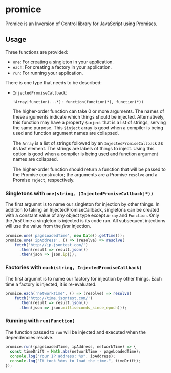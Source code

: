 # promice
Promice is an Inversion of Control library for JavaScript using Promises.

## Usage

Three functions are provided:

- `one`: For creating a singleton in your application.
- `each`: For creating a factory in your application.
- `run`: For running your application.

There is one type that needs to be described:

- `InjectedPromiseCallback`:

  `!Array|function(...*): function(function(*), function(*))`
  
  The higher-order function can take 0 or more arguments. The names of these arguments indicate which things should be injected. Alternatively, this function may have a property `$inject` that is a list of strings, serving the same purpose. This `$inject` array is good when a compiler is being used and function argument names are collapsed.

  The `Array` is a list of strings followed by an `InjectedPromiseCallback` as its last element. The strings are labels of things to inject. Using this option is good when a compiler is being used and function argument names are collapsed.
  
  The higher-order function should return a function that will be passed to the Promise constructor; the arguments are a Promise `resolve` and a Promise `reject`, respectively.

### Singletons with `one(string, (InjectedPromiseCallback|*))`

The first argumnt is to name our singleton for injection by other things.
In addition to taking an InjectedPromiseCallback, singletons can be created with a constant value of any object type except `Array` and `Function`. Only the _first_ time a singleton is injected is its code run. All subsequent injections will use the value from the _first_ injection.

```js
promice.one('pageLoadedTime', new Date().getTime());
promice.one('ipAddress', () => (resolve) => resolve(
    fetch('http://ip.jsontest.com/')
      .then(result => result.json())
      .then(json => json.ip)));
```

### Factories with `each(string, InjectedPromiseCallback)`

The first argumnt is to name our factory for injection by other things. Each time a factory is injected, it is re-evaluated.

```js
promice.each('networkTime', () => (resolve) => resolve(
    fetch('http://time.jsontest.com/')
      .then(result => result.json())
      .then(json => json.milliseconds_since_epoch)));
```

### Running with `run(Function)`

The function passed to `run` will be injected and executed when the dependencies resolve.

```js
promice.run((pageLoadedTime, ipAddress, networkTime) => {
  const timeDrift = Math.abs(networkTime - pageLoadedTime);
  console.log("Your IP address: %s", ipAddress);
  console.log("It took %dms to load the time.", timeDrift);
});
```
